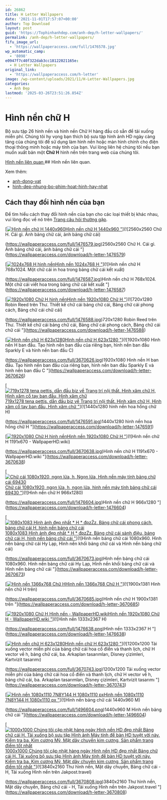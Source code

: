 ```yaml
---
id: 26862
title: H Letter Wallpapers
date: '2021-11-01T17:57:07+00:00'
author: Top Download
layout: post
guid: 'https://Tophinhanhdep.com/anh-dep/h-letter-wallpapers/'
permalink: /anh-dep/h-letter-wallpapers/
fifu_image_url:
  - 'https://wallpaperaccess.com/full/1476578.jpg'
wp_automatic_camp:
  - '8098'
e0947f7c40f322dab3cc18122021165e:
  - H Letter Wallpapers
original_link:
  - 'https://wallpaperaccess.com/h-letter'
image: /wp-content/uploads/2021/11/H-Letter-Wallpapers.jpg
categories:
  - Ảnh Đẹp
lastmod: '2025-03-26T23:51:26.854Z'
---
```

# Hình nền chữ H

Bộ sưu tập 26 hình nền và hình nền Chữ H hàng đầu có sẵn để tải xuống miễn phí. Chúng tôi hy vọng bạn thích bộ sưu tập hình ảnh HD ngày càng tăng của chúng tôi để sử dụng làm hình nền hoặc màn hình chính cho điện thoại thông minh hoặc máy tính của bạn. Vui lòng liên hệ chúng tôi nếu bạn muốn xuất bản một **Chữ H** hình nền trên trang web của chúng tôi.

[Hình nền liên quan ](#related) ## Hình nền liên quan.

   
 Xem thêm:

   
- [anh-dong-vat](https://tophinhanhdep.com/the-gioi-dong-vat/anh-dong-vat/)
- [hinh-dep-nhung-bo-phim-hoat-hinh-hay-nhat](https://tophinhanhdep.com/hinh-nen-dep/hinh-dep-nhung-bo-phim-hoat-hinh-hay-nhat/)

## Cách thay đổi hình nền của bạn

Để tìm hiểu cách thay đổi hình nền của bạn cho các loại thiết bị khác nhau, vui lòng đọc về nó trên [Trang câu hỏi thường gặp](https://tophinhanhdep.com/faq/).

  
[[![Hình nền chữ H 1440x960](https://wallpaperaccess.com/full/1476578.jpg)Hình nền chữ H 1440x960 "](https://wallpaperaccess.com/download/h-letter-1476578)](![2560x2560 Chữ H. Cái gì.  Ảnh bảng chữ cái, ảnh bảng chữ cái)

(https://wallpaperaccess.com/full/1476579.jpg)2560x2560 Chữ H. Cái gì. Ảnh bảng chữ cái, ảnh bảng chữ cái "](https://wallpaperaccess.com/download/h-letter-1476579)

[[![1024x768 H hình nền](https://wallpaperaccess.com/full/1476603.png)Hình nền 1024x768 H "](https://wallpaperaccess.com/download/h-letter-1476603)](![Hình nền chữ H 768x1024.  Một chữ cái in hoa trong bảng chữ cái kết xuất)

(https://wallpaperaccess.com/full/1476587.jpg)Hình nền chữ H 768x1024. Một chữ cái viết hoa trong bảng chữ cái kết xuất "](https://wallpaperaccess.com/download/h-letter-1476587)

[[![1920x1080 Chữ H hình nền](https://wallpaperaccess.com/full/1409344.jpg)Hình nền 1920x1080 Chữ H "](https://wallpaperaccess.com/download/h-letter-1409344)](![720x1280 Robin Reed trên Thư.  Thiết kế chữ cái bảng chữ cái, Bảng chữ cái phong cách, Bảng chữ cái chữ cái)

(https://wallpaperaccess.com/full/1476588.jpg)720x1280 Robin Reed trên Thư. Thiết kế chữ cái bảng chữ cái, Bảng chữ cái phong cách, Bảng chữ cái chữ cái "](https://wallpaperaccess.com/download/h-letter-1476588)

[[![Hình nền chữ H 623x1280](https://wallpaperaccess.com/full/3670624.jpg)Hình nền chữ H 623x1280 "](https://wallpaperaccess.com/download/h-letter-3670624)](![1920x1080 Hình nền H ban đầu.  Tạo hình nền ban đầu của riêng bạn, hình nền ban đầu Sparkly E và hình nền ban đầu C)

(https://wallpaperaccess.com/full/3670626.jpg)1920x1080 Hình nền H ban đầu. Tạo hình nền ban đầu của riêng bạn, hình nền ban đầu Sparkly E và hình nền ban đầu C "](https://wallpaperaccess.com/download/h-letter-3670626)

[[![719x1278 tena pettis.  dẫn đầu biz về Trang trí nội thất.  Hình xăm chữ H, Hình xăm cổ tay ban đầu, Hình xăm chữ](https://wallpaperaccess.com/full/1476694.jpg)719x1278 tena pettis. dẫn đầu biz về Trang trí nội thất. Hình xăm chữ H, Hình xăm cổ tay ban đầu, Hình xăm chữ "](https://wallpaperaccess.com/download/h-letter-1476694)](![1440x1280 hình nền hoa hồng chữ H)

(https://wallpaperaccess.com/full/1476591.jpg)1440x1280 hình nền hoa hồng chữ H "](https://wallpaperaccess.com/download/h-letter-1476591)

[[![1920x1080 Chữ H hình nền](https://wallpaperaccess.com/full/3670633.jpg)Hình nền 1920x1080 Chữ H "](https://wallpaperaccess.com/download/h-letter-3670633)](![Hình nền chữ H 1191x670 - WallpaperHD.wiki)

(https://wallpaperaccess.com/full/3670638.jpg)Hình nền chữ H 1191x670 - WallpaperHD.wiki "](https://wallpaperaccess.com/download/h-letter-3670638)

[[![Chữ cái 1080x1920, ngọn lửa, h, Ngọn lửa, Hình nền máy tính bảng chữ cái 69430](https://wallpaperaccess.com/full/1476611.jpg)Chữ cái 1080x1920, ngọn lửa, h, ngọn lửa, hình nền máy tính bảng chữ cái 69430 "](https://wallpaperaccess.com/download/h-letter-1476611)](![Hình nền chữ H 966x1280)

(https://wallpaperaccess.com/full/1476604.jpg)Hình nền chữ H 966x1280 "](https://wallpaperaccess.com/download/h-letter-1476604)

[[![1080x1083 Hình ảnh đẹp nhất * H * đpzŹz.  Bảng chữ cái phong cách, bảng chữ cái H, hình nền bảng chữ cái](https://wallpaperaccess.com/full/1476639.jpg)1080x1083 Hình ảnh đẹp nhất \* H \* đpzŹz. Bảng chữ cái sành điệu, bảng chữ cái H, hình nền bảng chữ cái "](https://wallpaperaccess.com/download/h-letter-1476639)](![Hình nền bảng chữ cái 1080x960.  Hình nền bảng chữ cái Hy Lạp, Hình nền khối bảng chữ cái và Hình nền bảng chữ cái)

(https://wallpaperaccess.com/full/3670673.jpg)Hình nền bảng chữ cái 1080x960. Hình nền bảng chữ cái Hy Lạp, Hình nền khối bảng chữ cái và Hình nền bảng chữ cái "](https://wallpaperaccess.com/download/h-letter-3670673)

[[![Hình nền 1366x768 Chữ H](https://wallpaperaccess.com/full/3670674.jpg)Hình nền 1366x768 Chữ H "](https://wallpaperaccess.com/download/h-letter-3670674)](![1900x1381 Hình nền chữ H trên)

(https://wallpaperaccess.com/full/3670685.jpg)Hình nền chữ H 1900x1381 trên "](https://wallpaperaccess.com/download/h-letter-3670685)

[[![1920x1080 Chữ H Hình nền - WallpaperHD.wiki](https://wallpaperaccess.com/full/3670696.jpg)Hình nền 1920x1080 Chữ H - WallpaperHD.wiki "](https://wallpaperaccess.com/download/h-letter-3670696)](![Hình nền 1333x2367 H)

(https://wallpaperaccess.com/full/1476638.png)Hình nền 1333x2367 H "](https://wallpaperaccess.com/download/h-letter-1476638)

[[![Hình nền chữ H 623x1280](https://wallpaperaccess.com/full/3670737.jpg)Hình nền chữ H 623x1280 "](https://wallpaperaccess.com/download/h-letter-3670737)](![1200x1200 Tải xuống vector miễn phí của bảng chữ cái hoa cổ điển và thanh lịch, chữ H vector về h, bảng chữ cái, ba.  Arkaplan tasarımları, Disney çizimleri, Kartvizit tasarımı)

(https://wallpaperaccess.com/full/3670743.jpg)1200x1200 Tải xuống vector miễn phí của bảng chữ cái hoa cổ điển và thanh lịch, chữ H vector về h, bảng chữ cái, ba. Arkaplan tasarımları, Disney çizimleri, Kartvizit tasarımı "](https://wallpaperaccess.com/download/h-letter-3670743)

[[![Hình nền 1080x1110 7N8Y144 H 1080x1110 px](https://wallpaperaccess.com/full/3670745.png)Hình nền 1080x1110 7N8Y144 H 1080x1110 px "](https://wallpaperaccess.com/download/h-letter-3670745)](![Hình nền bảng chữ cái 1440x960 M)

(https://wallpaperaccess.com/full/1496604.png)1440x960 M Hình nền bảng chữ cái "](https://wallpaperaccess.com/download/h-letter-1496604)

[[![1000x1000 Chúng tôi cập nhật hàng ngày Hình nền HD đẹp nhất Bảng chữ cái H. Tải xuống bộ sưu tập Hình ảnh Máy tính để bàn HD tuyệt vời này. Kiểm tra ba.  Kim cương Mỹ, Mặt dây chuyền kim cương, Sản phẩm trang điểm tốt nhất](https://wallpaperaccess.com/full/3670778.jpg)1000x1000 Chúng tôi cập nhật hàng ngày Hình nền HD đẹp nhất Bảng chữ cái H. Tải xuống bộ sưu tập Hình ảnh Máy tính để bàn HD tuyệt vời này. Kiểm tra ba. Kim cương Mỹ, Mặt dây chuyền kim cương, Sản phẩm trang điểm tốt nhất "](https://wallpaperaccess.com/download/h-letter-3670778)](![3840x2160 Thư hình nền, Mặt dây chuyền, Bảng chữ cái - H, Tải xuống Hình nền trên Jakpost.travel)

(https://wallpaperaccess.com/full/3670808.jpg)3840x2160 Thư hình nền, Mặt dây chuyền, Bảng chữ cái - H, Tải xuống Hình nền trên Jakpost.travel "](https://wallpaperaccess.com/download/h-letter-3670808)

